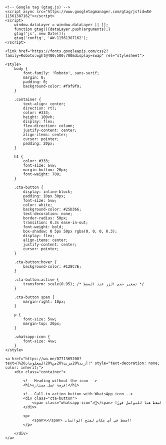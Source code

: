 <!DOCTYPE html>
<html lang="ar">
<head>
    <meta charset="UTF-8">
    <meta name="viewport" content="width=device-width, initial-scale=1.0">
    <title>فرصة عمل ممتازة</title>

    <!-- Google tag (gtag.js) -->
    <script async src="https://www.googletagmanager.com/gtag/js?id=AW-11561387162"></script>
    <script>
        window.dataLayer = window.dataLayer || [];
        function gtag(){dataLayer.push(arguments);}
        gtag('js', new Date());
        gtag('config', 'AW-11561387162');
    </script>

    <link href="https://fonts.googleapis.com/css2?family=Roboto:wght@400;500;700&display=swap" rel="stylesheet">

    <style>
        body {
            font-family: 'Roboto', sans-serif;
            margin: 0;
            padding: 0;
            background-color: #f9f9f9;
        }

        .container {
            text-align: center;
            direction: rtl;
            color: #333;
            height: 100vh;
            display: flex;
            flex-direction: column;
            justify-content: center;
            align-items: center;
            cursor: pointer;
            padding: 20px;
        }

        h1 {
            color: #333;
            font-size: 6vw;
            margin-bottom: 20px;
            font-weight: 700;
        }

        .cta-button {
            display: inline-block;
            padding: 10px 30px;
            font-size: 5vw;
            color: white;
            background-color: #25D366;
            text-decoration: none;
            border-radius: 50px;
            transition: 0.3s ease-in-out;
            font-weight: bold;
            box-shadow: 0 5px 50px rgba(0, 0, 0, 0.3);
            display: flex;
            align-items: center;
            justify-content: center;
            cursor: pointer;
        }

        .cta-button:hover {
            background-color: #128C7E;
        }

        .cta-button:active {
            transform: scale(0.95); /* تصغير حجم الزر عند الضغط */
        }

        .cta-button span {
            margin-right: 10px;
        }

        p {
            font-size: 5vw;
            margin-top: 20px;
        }

        .whatsapp-icon {
            font-size: 4vw;
        }
    </style>
</head>
<body>

    <a href="https://wa.me/0771365200?text=🔵%20أريد%20مزيد%20من%20المعلومات!" style="text-decoration: none; color: inherit;">
        <div class="container">

            <!-- Heading without the icon -->
            <h1>فرصة عمل ممتازة!</h1>

            <!-- Call-to-action button with WhatsApp icon -->
            <div class="cta-button">
                <span class="whatsapp-icon">📲</span> اضغط هنا للتواصل فورًا
            </div>

            <p>
                <span>📞</span> اضغط في أي مكان لفتح الواتساب!
            </p>

        </div>
    </a>

</body>
</html>
